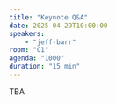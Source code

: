 ```yaml
---
title: "Keynote Q&A"
date: 2025-04-29T10:00:00
speakers:
    - "jeff-barr"
room: "C1"
agenda: "1000"
duration: "15 min"
---
```


TBA
